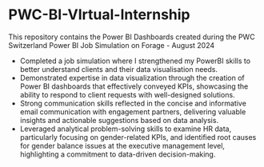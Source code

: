 # PWC-BI-VIrtual-Internship
This repository contains the Power BI Dashboards created during the PWC Switzerland Power BI Job Simulation on Forage - August 2024

 * Completed a job simulation where I strengthened my PowerBI skills to better understand clients and their data visualisation needs.
 * Demonstrated expertise in data visualization through the creation of Power BI dashboards that effectively conveyed KPIs, showcasing the ability to respond to client requests with well-designed solutions.
 * Strong communication skills reflected in the concise and informative email communication with engagement partners, delivering valuable insights and actionable suggestions based on data analysis.
 * Leveraged analytical problem-solving skills to examine HR data, particularly focusing on gender-related KPIs, and identified root causes for gender balance issues at the executive management level, highlighting a commitment to data-driven decision-making.

 

